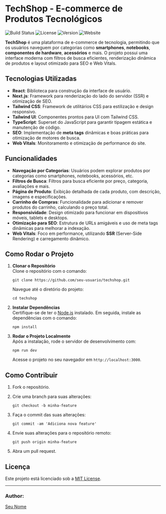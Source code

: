 # TechShop - E-commerce de Produtos Tecnológicos

![Build Status](https://img.shields.io/badge/build-passing-brightgreen) ![License](https://img.shields.io/badge/license-MIT-blue) ![Version](https://img.shields.io/badge/version-1.0.0-blue) ![Website](https://img.shields.io/badge/website-live-green)

**TechShop** é uma plataforma de e-commerce de tecnologia, permitindo que os usuários naveguem por categorias como **smartphones**, **notebooks**, **componentes de hardware**, **acessórios** e mais. O projeto possui uma interface moderna com filtros de busca eficientes, renderização dinâmica de produtos e layout otimizado para SEO e Web Vitals.

## Tecnologias Utilizadas

- **React**: Biblioteca para construção da interface de usuário.
- **Next.js**: Framework para renderização do lado do servidor (SSR) e otimização de SEO.
- **Tailwind CSS**: Framework de utilitários CSS para estilização e design responsivo.
- **Tailwind UI**: Componentes prontos para UI com Tailwind CSS.
- **TypeScript**: Superset do JavaScript para garantir tipagem estática e manutenção de código.
- **SEO**: Implementação de **meta tags** dinâmicas e boas práticas para otimização de motores de busca.
- **Web Vitals**: Monitoramento e otimização de performance do site.

## Funcionalidades

- **Navegação por Categorias**: Usuários podem explorar produtos por categorias como smartphones, notebooks, acessórios, etc.
- **Filtros de Busca**: Filtros para busca eficiente por preço, categoria, avaliações e mais.
- **Página de Produto**: Exibição detalhada de cada produto, com descrição, imagens e especificações.
- **Carrinho de Compras**: Funcionalidade para adicionar e remover produtos do carrinho, calculando o preço total.
- **Responsividade**: Design otimizado para funcionar em dispositivos móveis, tablets e desktops.
- **Otimização para SEO**: Estrutura de URLs amigáveis e uso de meta tags dinâmicas para melhorar a indexação.
- **Web Vitals**: Foco em performance, utilizando **SSR** (Server-Side Rendering) e carregamento dinâmico.

## Como Rodar o Projeto

1. **Clonar o Repositório**  
   Clone o repositório com o comando:

   `git clone https://github.com/seu-usuario/techshop.git`

   Navegue até o diretório do projeto:

   `cd techshop`

2. **Instalar Dependências**  
   Certifique-se de ter o [Node.js](https://nodejs.org/) instalado. Em seguida, instale as dependências com o comando:

   `npm install`

3. **Rodar o Projeto Localmente**  
   Após a instalação, rode o servidor de desenvolvimento com:

   `npm run dev`

   Acesse o projeto no seu navegador em `http://localhost:3000`.

## Como Contribuir

1. Fork o repositório.
2. Crie uma branch para suas alterações:
   
   `git checkout -b minha-feature`
   
3. Faça o commit das suas alterações:
   
   `git commit -am 'Adiciona nova feature'`
   
4. Envie suas alterações para o repositório remoto:
   
   `git push origin minha-feature`
   
5. Abra um pull request.

## Licença

Este projeto está licenciado sob a [MIT License](LICENSE).

---

### **Author**:  
[Seu Nome](https://github.com/seu-usuario)
